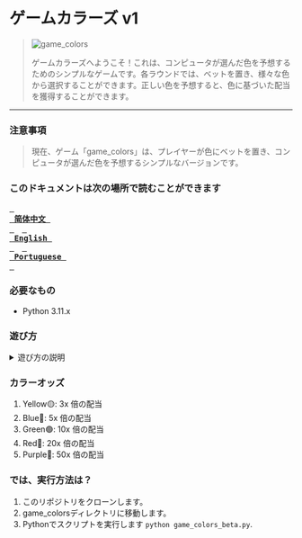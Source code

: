 # ゲームカラーズ v1

> ![game_colors](https://github.com/AkariOficial/game_colors/assets/58480908/feafe27d-7e02-4a0a-993f-f341d3b0e553)
>
> ゲームカラーズへようこそ！これは、コンピュータが選んだ色を予想するためのシンプルなゲームです。各ラウンドでは、ベットを置き、様々な色から選択することができます。正しい色を予想すると、色に基づいた配当を獲得することができます。

----

### 注意事項
> 現在、ゲーム「game_colors」は、プレイヤーが色にベットを置き、コンピュータが選んだ色を予想するシンプルなバージョンです。

### このドキュメントは次の場所で読むことができます
**[<kbd> <br> 简体中文 <br> </kbd>](https://github.com/whyakari/game_colors/blob/game_colors_v1/README-JP.md)**&emsp;**[<kbd> <br> English <br> </kbd>](https://github.com/whyakari/game_colors/blob/game_colors_v1/README.md)**&emsp;**[<kbd> <br> Portuguese <br> </kbd>](https://github.com/whyakari/game_colors/blob/game_colors_v1/README-PT.md)**&emsp;

### 必要なもの
- Python 3.11.x

### 遊び方
<details>
<summary>遊び方の説明</summary>
  
1. ゲームを実行し、初期残高を入力します。
2. 希望する金額を入力してベットを置きます。最低ベット金額は $1.00 です。
3. 利用可能な色から1つ選択します：Yellow, Blue, Green, Red, Purple。
4. 選んだ色がコンピュータの選択と一致した場合、勝利です！配当は色のオッズに基づきます。
5. 予想が間違っていた場合、ベットした金額は失われます。
6. 残高がプラスの状態でプレイを続けます。お金がなくなった場合、ゲームオーバーです。
  
</details>

### カラーオッズ
1. Yellow🟡: 3x 倍の配当
2. Blue🔵: 5x 倍の配当
3. Green🟢: 10x 倍の配当
4. Red🔴: 20x 倍の配当
5. Purple🌸: 50x 倍の配当

### では、実行方法は？
1. このリポジトリをクローンします。
2. game_colorsディレクトリに移動します。
3. Pythonでスクリプトを実行します `python game_colors_beta.py`.
